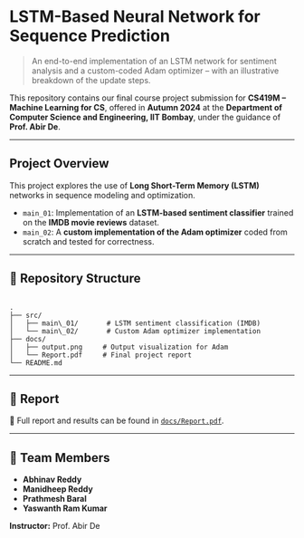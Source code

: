 # LSTM-Based Neural Network for Sequence Prediction

> An end-to-end implementation of an LSTM network for sentiment analysis and a custom-coded Adam optimizer – with an illustrative breakdown of the update steps.

This repository contains our final course project submission for **CS419M – Machine Learning for CS**, offered in **Autumn 2024** at the **Department of Computer Science and Engineering, IIT Bombay**, under the guidance of **Prof. Abir De**.

---

## Project Overview

This project explores the use of **Long Short-Term Memory (LSTM)** networks in sequence modeling and optimization.

- `main_01`: Implementation of an **LSTM-based sentiment classifier** trained on the **IMDB movie reviews** dataset.
- `main_02`: A **custom implementation of the Adam optimizer** coded from scratch and tested for correctness.

---

## 📁 Repository Structure

```

.
├── src/
│   ├── main\_01/       # LSTM sentiment classification (IMDB)
│   └── main\_02/       # Custom Adam optimizer implementation
├── docs/
│   ├── output.png     # Output visualization for Adam
│   └── Report.pdf     # Final project report
└── README.md

```

---

## 🧾 Report

📄 Full report and results can be found in [`docs/Report.pdf`](./docs/Report.pdf).

---

## 👥 Team Members

- **Abhinav Reddy**  
- **Manidheep Reddy**  
- **Prathmesh Baral**  
- **Yaswanth Ram Kumar**

**Instructor:** Prof. Abir De


